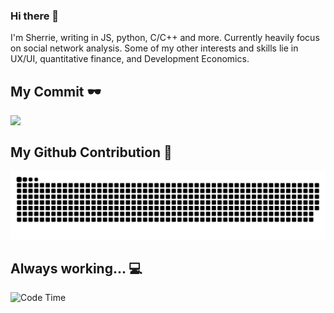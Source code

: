 ### Hi there 👋

I'm Sherrie, writing in JS, python, C/C++ and more. Currently heavily focus on social network analysis. 
Some of my other interests and skills lie in UX/UI, quantitative finance, and Development Economics.


[//]: # (<a href="https://github.com/SherrieCao/Sherriecao">)
 [//]: # ( <img align="top" src="https://github-readme-stats.vercel.app/api/top-langs/?username=SherrieCao&hide_border=true&layout=compact&title_color=58A6FF&text_color=8C949E&icon_color=89E153&hide_border=true" />)
[//]: # (</a>)

## My Commit 🕶 
<img align="top" src="https://github-readme-stats.vercel.app/api?username=SherrieCao&show_icons=true&count_private=true&theme=swift&icon_color=89E153&hide_border=true&hide=stars,commits,issues" />


## My Github Contribution 🤩
![](https://raw.githubusercontent.com/SherrieCao/SherrieCao/main/assets/github-contribution-grid-snake.svg)

## Always working... 💻
![Code Time](https://img.shields.io/endpoint?style=flat&url=https://codetime-api.datreks.com/badge/521?logoColor=white%26project=%26recentMS=0%26showProject=false)

[//]: # (<a href="https://github.com/SherrieTsao/SherrieTsao">)

[//]: # (  <img align="top" src="https://github-readme-stats.vercel.app/api/wakatime?username=SherrieTsao" />)

[//]: # (</a>)
